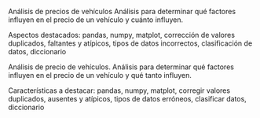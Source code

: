 Análisis de precios de vehículos
Análisis para determinar qué factores influyen en el precio de un vehículo y cuánto influyen.

Aspectos destacados: pandas, numpy, matplot, corrección de valores duplicados, faltantes y atípicos, tipos de datos incorrectos, clasificación de datos, diccionario

Análisis de precio de vehículos.
Análisis para determinar qué factores influyen en el precio de un vehículo y qué tanto influyen.

Características a destacar: pandas, numpy, matplot, corregir valores duplicados, ausentes y atípicos, tipos de datos erróneos, clasificar datos, diccionario

